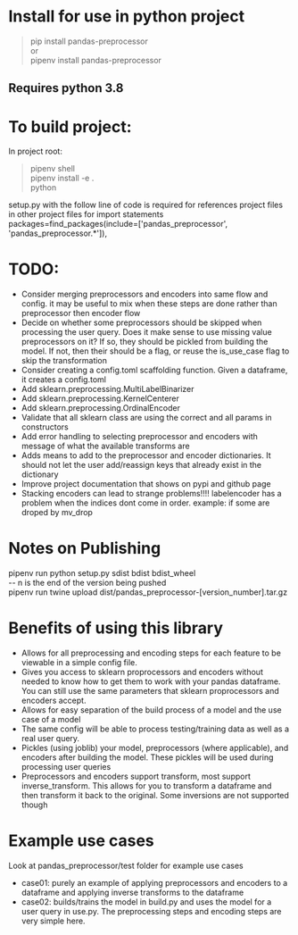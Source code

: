 # Install for use in python project

> pip install pandas-preprocessor  
> or  
> pipenv install pandas-preprocessor

## Requires python 3.8

# To build project:

In project root:

> pipenv shell  
> pipenv install -e .  
> python <filename>

setup.py with the follow line of code is required for references project files in other project files for import statements  
packages=find_packages(include=['pandas_preprocessor', 'pandas_preprocessor.*']),

# TODO:

- Consider merging preprocessors and encoders into same flow and config. it may be useful to mix when these steps are done rather than preprocessor then encoder flow
- Decide on whether some preprocessors should be skipped when processing the user query. Does it make sense to use missing value preprocessors on it? If so, they should be pickled from building the model. If not, then their should be a flag, or reuse the is_use_case flag to skip the transformation
- Consider creating a config.toml scaffolding function. Given a dataframe, it creates a config.toml
- Add sklearn.preprocessing.MultiLabelBinarizer
- Add sklearn.preprocessing.KernelCenterer
- Add sklearn.preprocessing.OrdinalEncoder
- Validate that all sklearn class are using the correct and all params in constructors
- Add error handling to selecting preprocessor and encoders with message of what the available transforms are
- Adds means to add to the preprocessor and encoder dictionaries. It should not let the user add/reassign keys that already exist in the dictionary
- Improve project documentation that shows on pypi and github page
- Stacking encoders can lead to strange problems!!!! labelencoder has a problem when the indices dont come in order. example: if some are droped by mv_drop

# Notes on Publishing

pipenv run python setup.py sdist bdist bdist_wheel  
-- n is the end of the version being pushed  
pipenv run twine upload dist/pandas_preprocessor-[version_number].tar.gz

# Benefits of using this library

- Allows for all preprocessing and encoding steps for each feature to be viewable in a simple config file.
- Gives you access to sklearn proprocessors and encoders without needed to know how to get them to work with your pandas dataframe. You can still use the same parameters that sklearn proprocessors and encoders accept.
- Allows for easy separation of the build process of a model and the use case of a model
- The same config will be able to process testing/training data as well as a real user query.
- Pickles (using joblib) your model, preprocessors (where applicable), and encoders after building the model. These pickles will be used during processing user queries
- Preprocessors and encoders support transform, most support inverse_transform. This allows for you to transform a dataframe and then transform it back to the original. Some inversions are not supported though

# Example use cases

Look at pandas_preprocessor/test folder for example use cases

- case01: purely an example of applying preprocessors and encoders to a dataframe and applying inverse transforms to the dataframe
- case02: builds/trains the model in build.py and uses the model for a user query in use.py. The preprocessing steps and encoding steps are very simple here.

